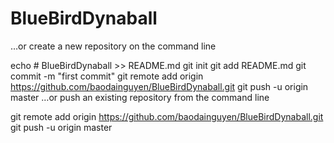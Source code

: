 # BlueBirdDynaball

…or create a new repository on the command line

echo # BlueBirdDynaball >> README.md
git init
git add README.md
git commit -m "first commit"
git remote add origin https://github.com/baodainguyen/BlueBirdDynaball.git
git push -u origin master
…or push an existing repository from the command line


git remote add origin https://github.com/baodainguyen/BlueBirdDynaball.git
git push -u origin master
